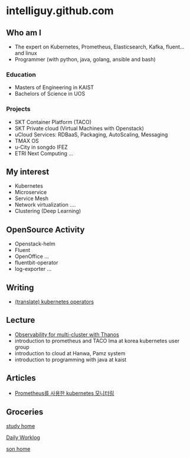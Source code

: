 # intelliguy.github.com

## Who am I
- The expert on Kubernetes, Prometheus, Elasticsearch, Kafka, fluent... and linux
- Programmer (with python, java, golang, ansible and bash)

### Education
- Masters of Engineering in KAIST
- Bachelors of Science in UOS

### Projects
- SKT Container Platform (TACO)
- SKT Private cloud (Virtual Machines with Openstack)
- uCloud Services: RDBaaS, Packaging, AutoScaling, Messaging
- TMAX OS
- u-City in songdo IFEZ
- ETRI Next Computing
...

## My interest
- Kubernetes
- Microservice
- Service Mesh
- Network virtualization
....
- Clustering (Deep Learning)

## OpenSource Activity
- Openstack-helm
- Fluent
- OpenOffice
...
- fluentbit-operator
- log-exporter
...

## Writing 
- [(translate) kubernetes operators](http://www.acornpub.co.kr/book/kubernetes-operators)

## Lecture 
- [Observability for multi-cluster with Thanos](https://www.youtube.com/watch?v=XyLg73BlfH8&list=PLj6h78yzYM2OO9_EWXS13LxAe-Bkn0xXt&index=6&t=1s)
- introduction to prometheus and TACO lma at korea kubernetes user group
- introduction to cloud at Hanwa, Pamz system
- introduction to programming with java at kaist 

## Articles
- [Prometheus를 사용한 kubernetes 모니터링](https://devocean.sk.com/blog/techBoardDetail.do?ID=163447&searchData=Programming+Language&id=&vcode=&idList=%5B163447%2C+163433%2C+163430%2C+163415%2C+163429%5D&vcodeList=)

## Groceries

[study home](https://www.notion.so/Study-Main-5135d6afb03f4312846fef2e0d50cf4d)

[Daily Worklog](https://www.notion.so/Daily-Work-Log-383be5e1d69b47e4a4486ef01c7cc0cf)

[son home](https://imkavin.github.io/)
